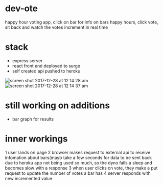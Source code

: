 # dev-ote
happy hour voting app, click on bar for info on bars happy hours, 
click vote, sit back and watch the votes increment in real time

# stack
- express server
- react front end deployed to surge
- self created api pushed to heroku

![screen shot 2017-12-28 at 12 14 28 am](https://user-images.githubusercontent.com/31411569/36559151-1b77699a-17db-11e8-86d6-c2a89966bb7c.png)
![screen shot 2017-12-28 at 12 14 37 am](https://user-images.githubusercontent.com/31411569/36559150-1b627a3a-17db-11e8-86f3-3bc366e5a7c9.png)

# still working on additions
- bar graph for results

# inner workings
1 user lands on page 
2 browser makes request to external api to receive infomation about bars(mayb take a few seconds for data to be sent back due to heroku app not being used so much, so the dyno falls a sleep and becomes slow with a response 
3 when user clicks on vote, they make a put request to update the number of votes a bar has 
4 server responds with new incremented value
